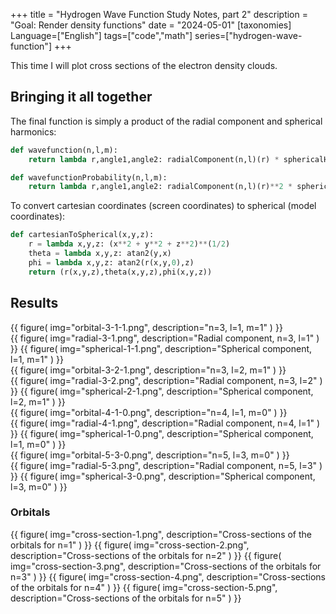 +++
title = "Hydrogen Wave Function Study Notes, part 2"
description = "Goal: Render density functions"
date = "2024-05-01"
[taxonomies]
Language=["English"]
tags=["code","math"]
series=["hydrogen-wave-function"]
+++

This time I will plot cross sections of the electron density clouds.

## Bringing it all together 

The final function is simply a product of the radial component and spherical harmonics:

```python
def wavefunction(n,l,m):
    return lambda r,angle1,angle2: radialComponent(n,l)(r) * sphericalHarmonicAbsolute(l,m)(angle1,angle2)

def wavefunctionProbability(n,l,m):
    return lambda r,angle1,angle2: radialComponent(n,l)(r)**2 * sphericalHarmonicAbsolute(l,m)(angle1,angle2)**2
```

To convert cartesian coordinates (screen coordinates) to spherical (model coordinates):

```python
def cartesianToSpherical(x,y,z):
    r = lambda x,y,z: (x**2 + y**2 + z**2)**(1/2)
    theta = lambda x,y,z: atan2(y,x)
    phi = lambda x,y,z: atan2(r(x,y,0),z)
    return (r(x,y,z),theta(x,y,z),phi(x,y,z))
```

## Results

<div class="sideBySide">
{{
        figure(
                img="orbital-3-1-1.png",
                description="n=3, l=1, m=1"
        )
}}
<div>
{{
        figure(
                img="radial-3-1.png",
                description="Radial component, n=3, l=1"
        )
}}
{{
        figure(
                img="spherical-1-1.png",
                description="Spherical component, l=1, m=1"
        )
}}
</div>
</div>

<div class="sideBySide">
{{
        figure(
                img="orbital-3-2-1.png",
                description="n=3, l=2, m=1"
        )
}}
<div>
{{
        figure(
                img="radial-3-2.png",
                description="Radial component, n=3, l=2"
        )
}}
{{
        figure(
                img="spherical-2-1.png",
                description="Spherical component, l=2, m=1"
        )
}}
</div>
</div>

<div class="sideBySide">
{{
        figure(
                img="orbital-4-1-0.png",
                description="n=4, l=1, m=0"
        )
}}
<div>
{{
        figure(
                img="radial-4-1.png",
                description="Radial component, n=4, l=1"
        )
}}
{{
        figure(
                img="spherical-1-0.png",
                description="Spherical component, l=1, m=0"
        )
}}
</div>
</div>

<div class="sideBySide">
{{
        figure(
                img="orbital-5-3-0.png",
                description="n=5, l=3, m=0"
        )
}}
<div>
{{
        figure(
                img="radial-5-3.png",
                description="Radial component, n=5, l=3"
        )
}}
{{
        figure(
                img="spherical-3-0.png",
                description="Spherical component, l=3, m=0"
        )
}}
</div>
</div>

### Orbitals

{{
        figure(
                img="cross-section-1.png",
                description="Cross-sections of the orbitals for n=1"
        )
}}
{{
        figure(
                img="cross-section-2.png",
                description="Cross-sections of the orbitals for n=2"
        )
}}
{{
        figure(
                img="cross-section-3.png",
                description="Cross-sections of the orbitals for n=3"
        )
}}
{{
        figure(
                img="cross-section-4.png",
                description="Cross-sections of the orbitals for n=4"
        )
}}
{{
        figure(
                img="cross-section-5.png",
                description="Cross-sections of the orbitals for n=5"
        )
}}